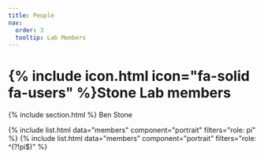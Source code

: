 ```yaml
---
title: People
nav:
  order: 3
  tooltip: Lab Members
---
```


# {% include icon.html icon="fa-solid fa-users" %}Stone Lab members


{% include section.html %}
Ben Stone

{% include list.html data="members" component="portrait" filters="role: pi" %}
{% include list.html data="members" component="portrait" filters="role: ^(?!pi$)" %}

